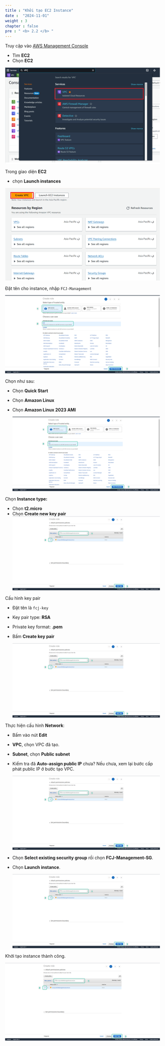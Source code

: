 ```yaml
---
title : "Khởi tạo EC2 Instance"
date :  "2024-11-01" 
weight : 3 
chapter : false
pre : " <b> 2.2 </b> "
---
```


Truy cập vào [AWS Management Console](https://aws.amazon.com/console/)

- Tìm **EC2**
- Chọn **EC2**

![ec2](/images/2.prerequisite/01-vpc.png)

Trong giao diện **EC2**
- chọn **Launch instances**  

![ec22](/images/2.prerequisite/02-CreateVPC.png)

Đặt tên cho instance, nhập `FCJ-Management`

![ec23](/images/2.prerequisite/040-iamrole.png)

Chọn như sau:

- Chọn **Quick Start**
- Chọn **Amazon Linux**
- Chọn **Amazon Linux 2023 AMI**

  ![ec24](/images/2.prerequisite/040-iamrole.png)

Chọn **Instance type:**

- Chọn **t2.micro**
- Chọn **Create new key pair**
  ![ec25](/images/2.prerequisite/041-iamrole.png)

Cấu hình key pair

- Đặt tên là `fcj-key`
- Key pair type: **RSA**
- Private key format: **.pem**
- Bấm **Create key pair**

  ![keypair](/images/2.prerequisite/041-iamrole.png)

Thực hiện cấu hình **Network**:

- Bấm vào nút **Edit**
- **VPC**, chọn VPC đã tạo.
- **Subnet**, chọn **Public subnet**
- Kiểm tra đã **Auto-assign public IP** chưa? Nếu chưa, xem lại bước cấp phát public IP ở bước tạo VPC.

  ![network](/images/2.prerequisite/041-iamrole.png)

- Chọn **Select existing security group** rồi chọn **FCJ-Management-SG**.
- Chọn **Launch instance**.

  ![sg](/images/2.prerequisite/041-iamrole.png)

Khởi tạo instance thành công.

  ![complete](/images/2.prerequisite/041-iamrole.png)

  